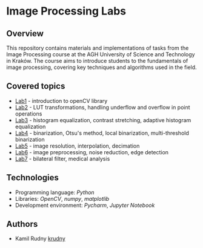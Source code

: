 # Image Processing Labs

## Overview

This repository contains materials and implementations of tasks from the Image Processing course at the AGH University of Science and Technology in Kraków. 
The course aims to introduce students to the fundamentals of image processing, covering key techniques and algorithms used in the field.

## Covered topics

- [Lab1](https://github.com/krudny/Image-processing/blob/main/Lab1-intro/01_intro.ipynb) - introduction to openCV library
- [Lab2](https://github.com/krudny/Image-processing/blob/main/Lab2-point-operations/02_point_part1.jpynb) - LUT transformations, handling underflow and overflow in point operations
- [Lab3](https://github.com/krudny/Image-processing/blob/main/Lab3-histogram/03_histogram.jpynb) - histogram equalization, contrast stretching, adaptive histogram equalization
- [Lab4](https://github.com/krudny/Image-processing/blob/main/Lab4-binarization/04_thresholding.jpynb) - binarization, Otsu's method, local binarization, multi-threshold binarization
- [Lab5](https://github.com/krudny/Image-processing/blob/main/Lab5-resolution/05_resolution.jpynb) - image resolution, interpolation, decimation
- [Lab6](https://github.com/krudny/Image-processing/blob/main/Lab6-preprocessing/06_context.jpynb) - image preprocessing, noise reduction, edge detection
- [Lab7](https://github.com/krudny/Image-processing/blob/main/Lab7-bilateral-filtering/07_bilateral.ipynb) - bilateral filter, medical analysis

## Technologies

- Programming language: *Python*
- Libraries: *OpenCV*, *numpy*, *matplotlib*
- Development environment: *Pycharm*, *Jupyter Notebook*

## Authors

- Kamil Rudny [krudny](https://github.com/krudny)
